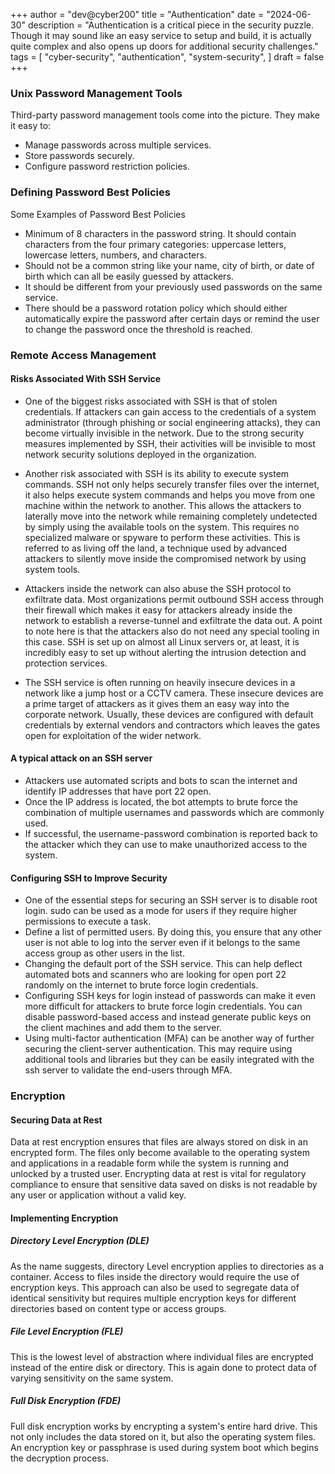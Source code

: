+++
author = "dev@cyber200"
title = "Authentication"
date = "2024-06-30"
description = "Authentication is a critical piece in the security puzzle. Though it may sound like an easy service to setup and build, it is actually quite complex and also opens up doors for additional security challenges."
tags = [
    "cyber-security",
    "authentication",
    "system-security",
]
draft = false
+++


### Unix Password Management Tools
Third-party password management tools come into the picture. They make it easy to:

- Manage passwords across multiple services.
- Store passwords securely.
- Configure password restriction policies.

### Defining Password Best Policies
Some Examples of Password Best Policies
- Minimum of 8 characters in the password string. It should contain characters from the four primary categories: uppercase letters, lowercase letters, numbers, and characters.
- Should not be a common string like your name, city of birth, or date of birth which can all be easily guessed by attackers.
- It should be different from your previously used passwords on the same service.
- There should be a password rotation policy which should either automatically expire the password after certain days or remind the user to change the password once the threshold is reached.

### Remote Access Management

#### Risks Associated With SSH Service
- One of the biggest risks associated with SSH is that of stolen credentials. If attackers can gain access to the credentials of a system administrator (through phishing or social engineering attacks), they can become virtually invisible in the network. Due to the strong security measures implemented by SSH, their activities will be invisible to most network security solutions deployed in the organization.

- Another risk associated with SSH is its ability to execute system commands. SSH not only helps securely transfer files over the internet, it also helps execute system commands and helps you move from one machine within the network to another. This allows the attackers to laterally move into the network while remaining completely undetected by simply using the available tools on the system. This requires no specialized malware or spyware to perform these activities. This is referred to as living off the land, a technique used by advanced attackers to silently move inside the compromised network by using system tools.

- Attackers inside the network can also abuse the SSH protocol to exfiltrate data. Most organizations permit outbound SSH access through their firewall which makes it easy for attackers already inside the network to establish a reverse-tunnel and exfiltrate the data out. A point to note here is that the attackers also do not need any special tooling in this case. SSH is set up on almost all Linux servers or, at least, it is incredibly easy to set up without alerting the intrusion detection and protection services.

- The SSH service is often running on heavily insecure devices in a network like a jump host or a CCTV camera. These insecure devices are a prime target of attackers as it gives them an easy way into the corporate network. Usually, these devices are configured with default credentials by external vendors and contractors which leaves the gates open for exploitation of the wider network.

#### A typical attack on an SSH server
- Attackers use automated scripts and bots to scan the internet and identify IP addresses that have port 22 open.
- Once the IP address is located, the bot attempts to brute force the combination of multiple usernames and passwords which are commonly used.
- If successful, the username-password combination is reported back to the attacker which they can use to make unauthorized access to the system.


#### Configuring SSH to Improve Security
- One of the essential steps for securing an SSH server is to disable root login. sudo can be used as a mode for users if they require higher permissions to execute a task.
- Define a list of permitted users. By doing this, you ensure that any other user is not able to log into the server even if it belongs to the same access group as other users in the list.
- Changing the default port of the SSH service. This can help deflect automated bots and scanners who are looking for open port 22 randomly on the internet to brute force login credentials.
- Configuring SSH keys for login instead of passwords can make it even more difficult for attackers to brute force login credentials. You can disable password-based access and instead generate public keys on the client machines and add them to the server.
- Using multi-factor authentication (MFA) can be another way of further securing the client-server authentication. This may require using additional tools and libraries but they can be easily integrated with the ssh server to validate the end-users through MFA.

### Encryption

#### Securing Data at Rest
Data at rest encryption ensures that files are always stored on disk in an encrypted form. The files only become available to the operating system and applications in a readable form while the system is running and unlocked by a trusted user. Encrypting data at rest is vital for regulatory compliance to ensure that sensitive data saved on disks is not readable by any user or application without a valid key.

#### Implementing Encryption

##### Directory Level Encryption (DLE)
As the name suggests, directory Level encryption applies to directories as a container. Access to files inside the directory would require the use of encryption keys. This approach can also be used to segregate data of identical sensitivity but requires multiple encryption keys for different directories based on content type or access groups.

##### File Level Encryption (FLE)
This is the lowest level of abstraction where individual files are encrypted instead of the entire disk or directory. This is again done to protect data of varying sensitivity on the same system.


##### Full Disk Encryption (FDE)
Full disk encryption works by encrypting a system's entire hard drive. This not only includes the data stored on it, but also the operating system files. An encryption key or passphrase is used during system boot which begins the decryption process.
